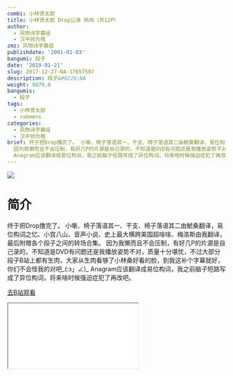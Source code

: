 ```yaml
---
combi: 小林贤太郎
title: 小林贤太郎 Drop公演 熟肉（共12P）
author:
  - 风物诗字幕组
  - 汉中则为橙
zmz: 风物诗字幕组
publishdate: '2001-01-03'
bangumi: 段子
date: '2019-01-21'
slug: 2017-12-27-NA-17657597
description: 段子&#8226;NA
weight: 9879.0
bangumis:
  - 段子
tags:
  - 小林贤太郎
  - rahmens
categories:
  - 风物诗字幕组
  - 汉中则为橙
brief: 终于把Drop撸完了。 小噺、椅子落语其一、干支、椅子落语其二由鯱桑翻译，易位构词之忆、小宫八山、音声小说、史上最大横跨美国超啥啥、梅洛斯由我翻译，最后附赠各个段子之间的转场合集。
  因为我懒而且不会压制，有好几P的片源是自己录的，不知道是DVD有问题还是我播放姿势不对，质量十分堪忧，不过大部分段子B站上都有生肉，大家从生肉看够了小林桑好看的脸，到我这补个字幕就好，你们不会怪我的对吧_(:з」∠)_
  Anagram应该翻译成易位构词，我之前脑子短路写成了异位构词，将来啥时候强迫症犯了再改吧。
---
```

![](https://i.imgur.com/0z8QpwD.jpg)
# 简介  
终于把Drop撸完了。
小噺、椅子落语其一、干支、椅子落语其二由鯱桑翻译，易位构词之忆、小宫八山、音声小说、史上最大横跨美国超啥啥、梅洛斯由我翻译，最后附赠各个段子之间的转场合集。
因为我懒而且不会压制，有好几P的片源是自己录的，不知道是DVD有问题还是我播放姿势不对，质量十分堪忧，不过大部分段子B站上都有生肉，大家从生肉看够了小林桑好看的脸，到我这补个字幕就好，你们不会怪我的对吧_(:з」∠)_
Anagram应该翻译成易位构词，我之前脑子短路写成了异位构词，将来啥时候强迫症犯了再改吧。  

[去B站观看](https://www.bilibili.com/video/av17657597/)
<div class ="resp-container"><iframe class="testiframe" src="//player.bilibili.com/player.html?aid=17657597"", scrolling="no", allowfullscreen="true" > </iframe></div> 
